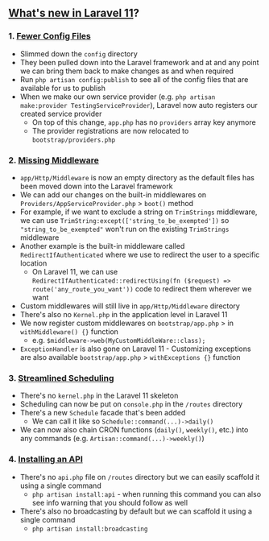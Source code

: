 
## [What's new in Laravel 11](https://laracasts.com/series/whats-new-in-laravel-11)?

### 1. [Fewer Config Files](https://laracasts.com/series/whats-new-in-laravel-11/episodes/1)
   - Slimmed down the `config` directory
   - They been pulled down into the Laravel framework and at and any point we can bring them back to make changes as and when required
   - Run `php artisan config:publish` to see all of the config files that are available for us to publish
   - When we make our own service provider (e.g. `php artisan make:provider TestingServiceProvider`), Laravel now auto registers our created service provider
     - On top of this change, `app.php` has no `providers` array key anymore
     - The provider registrations are now relocated to `bootstrap/providers.php`
   
### 2. [Missing Middleware](https://laracasts.com/series/whats-new-in-laravel-11/episodes/2)
   - `app/Http/Middleware` is now an empty directory as the default files has been moved down into the Laravel framework
   - We can add our changes on the built-in middlewares on `Providers/AppServiceProvider.php` > `boot()` method
   - For example, if we want to exclude a string on `TrimStrings` middleware, we can use `TrimString:except(['string_to_be_exempted'])` so `"string_to_be_exempted"` won't run on the existing `TrimStrings` middleware
   - Another example is the built-in middleware called `RedirectIfAuthenticated` where we use to redirect the user to a specific location
     - On Laravel 11, we can use `RedirectIfAuthenticated::redirectUsing(fn ($request) => route('any_route_you_want'))` code to redirect them wherever we want
   - Custom middlewares will still live in `app/Http/Middleware` directory
   - There's also no `Kernel.php` in the application level in Laravel 11
   - We now register custom middlewares on `bootstrap/app.php` > in `withMiddleware() {}` function
      - e.g. `$middleware->web(MyCustomMiddleWare::class);`
- `ExceptionHandler` is also gone on Laravel 11
      -  Customizing exceptions are also available `bootstrap/app.php` > `withExceptions {}` function

### 3. [Streamlined Scheduling](https://laracasts.com/series/whats-new-in-laravel-11/episodes/3)
   - There's no `kernel.php` in the Laravel 11 skeleton
   - Scheduling can now be put on `console.php` in the `/routes` directory
   - There's a new `Schedule` facade that's been added
      - We can call it like so `Schedule::command(...)->daily()`
   - We can now also chain CRON functions (`daily()`, `weekly()`, etc.) into any commands (e.g. `Artisan::command(...)->weekly()`)

### 4. [Installing an API](https://laracasts.com/series/whats-new-in-laravel-11/episodes/4)
   - There's no `api.php` file on `/routes` directory but we can easily scaffold it using a single command
      - `php artisan install:api` - when running this command you can also see info warning that you should follow as well
   - There's also no broadcasting by default but we can scaffold it using a single command
      - `php artisan install:broadcasting` 
